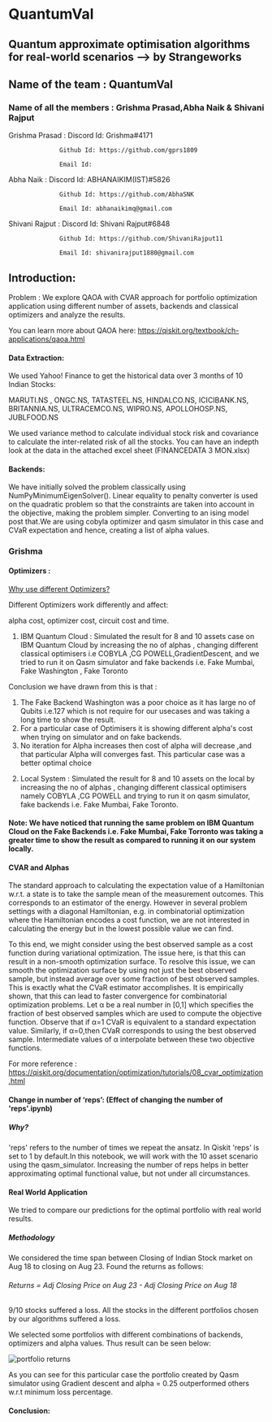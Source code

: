 # QuantumVal


## Quantum approximate optimisation algorithms for real-world scenarios --> by Strangeworks

## Name of the team : QuantumVal
 
 
### Name of all the members : Grishma Prasad,Abha Naik & Shivani  Rajput


Grishma Prasad :  Discord Id: Grishma#4171
                     
                  Github Id: https://github.com/gprs1809
                   
                  Email Id: 


Abha Naik :
                  Discord Id: ABHANAIKIM(IST)#5826
                  
                  Github Id: https://github.com/AbhaSNK
                    
                  Email Id: abhanaikimq@gmail.com


Shivani Rajput :
                  Discord Id: Shivani Rajput#6848
                  
                  Github Id: https://github.com/ShivaniRajput11
                    
                  Email Id: shivanirajput1880@gmail.com






## Introduction:

Problem : We explore QAOA with CVAR approach for portfolio optimization application using different number of assets, backends and classical optimizers and analyze the results.


You can learn more about QAOA here: https://qiskit.org/textbook/ch-applications/qaoa.html

#### Data Extraction: 

We used Yahoo! Finance to get the historical data over 3 months of 10 Indian Stocks: 


MARUTI.NS , ONGC.NS, TATASTEEL.NS, HINDALCO.NS, ICICIBANK.NS, BRITANNIA.NS, ULTRACEMCO.NS, WIPRO.NS, APOLLOHOSP.NS, JUBLFOOD.NS


We used variance method to calculate individual stock risk and covariance to calculate the inter-related risk of all the stocks.
You can have an indepth look at the data in the attached excel sheet (FINANCEDATA 3 MON.xlsx)

#### Backends:


We have initially solved the problem classically using NumPyMinimumEigenSolver(). Linear equality to penalty converter is used on the quadratic problem so that the constraints are taken into account in the objective, making the problem simpler. Converting to an ising model post that.We are using cobyla optimizer and qasm simulator in this case and CVaR expectation and hence, creating a list of alpha values.

### Grishma 


#### Optimizers :
<u> Why use different Optimizers? </u>

Different Optimizers work differently and affect:

 alpha cost, optimizer cost, circuit cost and time.

1) IBM Quantum Cloud : Simulated the result for 8 and 10 assets case on IBM Quantum Cloud by increasing the no of alphas , changing different classical optimisers i.e  COBYLA ,CG POWELL,GradientDescent, and we tried to run it on Qasm simulator and fake backends i.e. Fake Mumbai, Fake Washington , Fake Toronto


Conclusion we have drawn from this is that :

1. The Fake Backend Washington was a poor choice as it has large no of Qubits i.e.127 which is not require for our usecases and was taking a long time to show the result.
2. For a particular case of Optimisers it is showing different alpha's cost when trying on simulator and on fake backends. 
3. No iteration for Alpha increases then cost of alpha will decrease ,and that particular Alpha will converges fast. This particular case was a better optimal choice 


2) Local System : Simulated the result for 8 and 10 assets on the local by increasing the no of alphas , changing different classical optimisers namely COBYLA ,CG POWELL and trying to run it on qasm simulator, fake backends i.e. Fake Mumbai, Fake Toronto.



#### Note: We have noticed that running the same problem on IBM Quantum Cloud on the Fake Backends i.e. Fake Mumbai, Fake Torronto was taking a greater time to show the result as compared to running it on our system locally.




#### CVAR and Alphas

The standard approach to calculating the expectation value of a Hamiltonian w.r.t. a state is to take the sample mean of the measurement outcomes. This corresponds to an estimator of the energy. However in several problem settings with a diagonal Hamiltonian, e.g. in combinatorial optimization where the Hamiltonian encodes a cost function, we are not interested in calculating the energy but in the lowest possible value we can find.

To this end, we might consider using the best observed sample as a cost function during variational optimization. The issue here, is that this can result in a non-smooth optimization surface. To resolve this issue, we can smooth the optimization surface by using not just the best observed sample, but instead average over some fraction of best observed samples. This is exactly what the CVaR estimator accomplishes.
It is empirically shown, that this can lead to faster convergence for combinatorial optimization problems.
Let α be a real number in [0,1] which specifies the fraction of best observed samples which are used to compute the objective function. Observe that if α=1 CVaR is equivalent to a standard expectation value. Similarly, if α=0,then CVaR corresponds to using the best observed sample. Intermediate values of α interpolate between these two objective functions.


For more reference : https://qiskit.org/documentation/optimization/tutorials/08_cvar_optimization.html

#### Change in number of ‘reps’: (Effect of changing the number of 'reps'.ipynb)
##### Why?

'reps' refers to the number of times we repeat the ansatz. In Qiskit 'reps' is set to 1 by default.In this notebook, we will work with the 10 asset scenario using the qasm_simulator.
Increasing the number of reps helps in better approximating optimal functional value, but not under all circumstances.

#### Real World Application
We tried to compare our predictions for the optimal portfolio with real world results.
##### Methodology
We considered the time span between Closing of Indian Stock market on Aug 18 to closing on Aug 23. Found the returns as follows:


######  Returns = Adj Closing Price on Aug 23 - Adj Closing Price on Aug 18


9/10 stocks suffered a loss. All the stocks in the different portfolios chosen by our algorithms suffered a loss.

We selected some portfolios with different combinations of backends, optimizers and alpha values. Thus result can be seen below:

![portfolio returns](https://user-images.githubusercontent.com/94033568/186265528-4b7437ef-03d8-4ac3-af5f-8888060484b4.png)

As you can see for this particular case the portfolio created by Qasm simulator using Gradient descent and alpha = 0.25 outperformed others w.r.t minimum loss percentage.

#### Conclusion:
